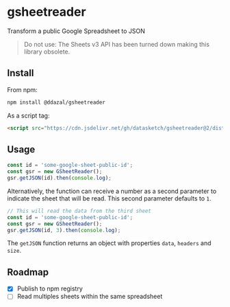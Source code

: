 # gsheetreader

Transform a public Google Spreadsheet to JSON

> Do not use: The Sheets v3 API has been turned down making this library obsolete.

## Install

From npm:

```sh
npm install @ddazal/gsheetreader
```

As a script tag:
```html
<script src="https://cdn.jsdelivr.net/gh/datasketch/gsheetreader@2/dist/gsheetreader.umd.js"></script>
```

## Usage

```js
const id = 'some-google-sheet-public-id';
const gsr = new GSheetReader();
gsr.getJSON(id).then(console.log);
```

Alternatively, the function can receive a number as a second parameter to indicate the sheet that will be read. This second parameter defaults to `1`.

```js
// This will read the data from the third sheet
const id = 'some-google-sheet-public-id';
const gsr = new GSheetReader();
gsr.getJSON(id, 3).then(console.log);
```

The `getJSON` function returns an object with properties `data`, `headers` and `size`.

## Roadmap

- [x] Publish to npm registry
- [ ] Read multiples sheets within the same spreadsheet
